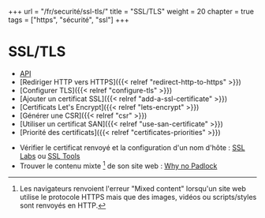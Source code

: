 +++
url = "/fr/securité/ssl-tls/"
title = "SSL/TLS"
weight = 20
chapter = true
tags = ["https", "sécurité", "ssl"]
+++

# SSL/TLS

- [API](https://api.alwaysdata.com/v1/ssl/doc/)
- [Rediriger HTTP vers HTTPS]({{< relref "redirect-http-to-https" >}})
- [Configurer TLS]({{< relref "configure-tls" >}})
- [Ajouter un certificat SSL]({{< relref "add-a-ssl-certificate" >}})
- [Certificats Let's Encrypt]({{< relref "lets-encrypt" >}})
- [Générer une CSR]({{< relref "csr" >}})
- [Utiliser un certificat SAN]({{< relref "use-san-certificate" >}})
- [Priorité des certificats]({{< relref "certificates-priorities" >}})

* Vérifier le certificat renvoyé et la configuration d'un nom d'hôte : [SSL Labs](https://www.ssllabs.com) ou [SSL Tools](https://ssl-tools.net/)
* Trouver le contenu mixte [^1] de son site web : [Why no Padlock](https://www.whynopadlock.com/)

[^1]: Les navigateurs renvoient l'erreur "Mixed content" lorsqu'un site web utilise le protocole HTTPS mais que des images, vidéos ou scripts/styles sont renvoyés en HTTP.
